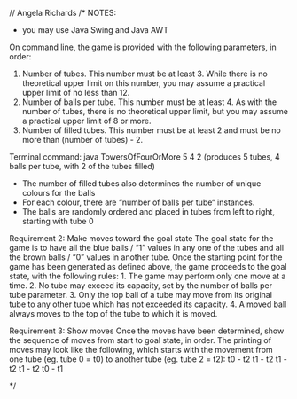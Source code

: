 // Angela Richards
/* NOTES:

- you may use Java Swing and Java AWT

On command line, the game is provided with the following parameters, in order:
1. Number of tubes. This number must be at least 3. While there is no theoretical upper limit on
this number, you may assume a practical upper limit of no less than 12.
2. Number of balls per tube. This number must be at least 4. As with the number of tubes, there is
no theoretical upper limit, but you may assume a practical upper limit of 8 or more.
3. Number of filled tubes. This number must be at least 2 and must be no more than (number of
tubes) - 2.

Terminal command: java TowersOfFourOrMore 5 4 2
(produces 5 tubes, 4 balls per tube, with 2 of the tubes filled)

- The number of filled tubes also determines the number of unique colours for the balls
- For each colour, there are “number of balls per tube“ instances.
- The balls are randomly ordered and placed in tubes from left to right, starting with tube 0

Requirement 2: Make moves toward the goal state
The goal state for the game is to have all the blue balls / “1” values in any one of the tubes and all the
brown balls / “0” values in another tube. Once the starting point for the game has been generated as
defined above, the game proceeds to the goal state, with the following rules:
     1. The game may perform only one move at a time.
     2. No tube may exceed its capacity, set by the number of balls per tube parameter.
     3. Only the top ball of a tube may move from its original tube to any other tube which has not
        exceeded its capacity.
     4. A moved ball always moves to the top of the tube to which it is moved.

Requirement 3: Show moves
Once the moves have been determined, show the sequence of moves from start to goal state, in order.
The printing of moves may look like the following, which starts with the movement from one tube (eg. tube
0 = t0) to another tube (eg. tube 2 = t2):
t0 - t2
t1 - t2
t1 - t2
t1 - t2
t0 - t1


 */
